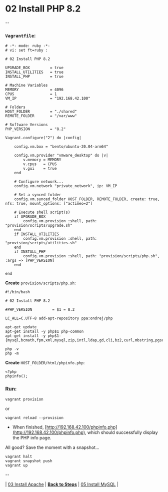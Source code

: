 # 02 Install PHP 8.2

--

### `Vagrantfile`:

```
# -*- mode: ruby -*-
# vi: set ft=ruby :

# 02 Install PHP 8.2

UPGRADE_BOX         = true
INSTALL_UTILITIES   = true
INSTALL_PHP         = true

# Machine Variables
MEMORY              = 4096
CPUS                = 1
VM_IP               = "192.168.42.100"

# Folders
HOST_FOLDER         = "./shared"
REMOTE_FOLDER       = "/var/www"

# Software Versions
PHP_VERSION         = "8.2"

Vagrant.configure("2") do |config|

	config.vm.box = "bento/ubuntu-20.04-arm64"

	config.vm.provider "vmware_desktop" do |v|
		v.memory = MEMORY
		v.cpus   = CPUS
		v.gui    = true
	end

	# Configure network...
	config.vm.network "private_network", ip: VM_IP

	# Set a synced folder
	config.vm.synced_folder HOST_FOLDER, REMOTE_FOLDER, create: true, nfs: true, mount_options: ["actimeo=2"]

	# Execute shell script(s)
	if UPGRADE_BOX
		config.vm.provision :shell, path: "provision/scripts/upgrade.sh"
	end
	if INSTALL_UTILITIES
		config.vm.provision :shell, path: "provision/scripts/utilities.sh"
	end
	if INSTALL_PHP
		config.vm.provision :shell, path: "provision/scripts/php.sh", :args => [PHP_VERSION]
	end

end
```

**Create** `provision/scripts/php.sh`:

```
#!/bin/bash

# 02 Install PHP 8.2

#PHP_VERSION         = $1 = 8.2

LC_ALL=C.UTF-8 add-apt-repository ppa:ondrej/php

apt-get update
apt-get install -y php$1 php-common
apt-get install -y php$1-{mysql,bcmath,fpm,xml,mysql,zip,intl,ldap,gd,cli,bz2,curl,mbstring,pgsql,opcache,soap,cgi,common,dom,imagick}

php -v
php -m
```

**Create** `HOST_FOLDER/html/phpinfo.php`:

```
<?php
phpinfo();
```

### Run:

```
vagrant provision
```

or

```
vagrant reload --provision
```

* When finished, [http://192.168.42.100/phpinfo.php](http://192.168.42.100/phpinfo.php), which should successfully display the PHP info page.

All good? Save the moment with a snapshot...

```
vagrant halt
vagrant snapshot push
vagrant up
```

--

<!-- 04 Install PHP 8.2 -->
| [03 Install Apache](./03_Install_Apache.md)
| [**Back to Steps**](../README.md)
| [05 Install MySQL](./05_Install_MySQL.md)
|
